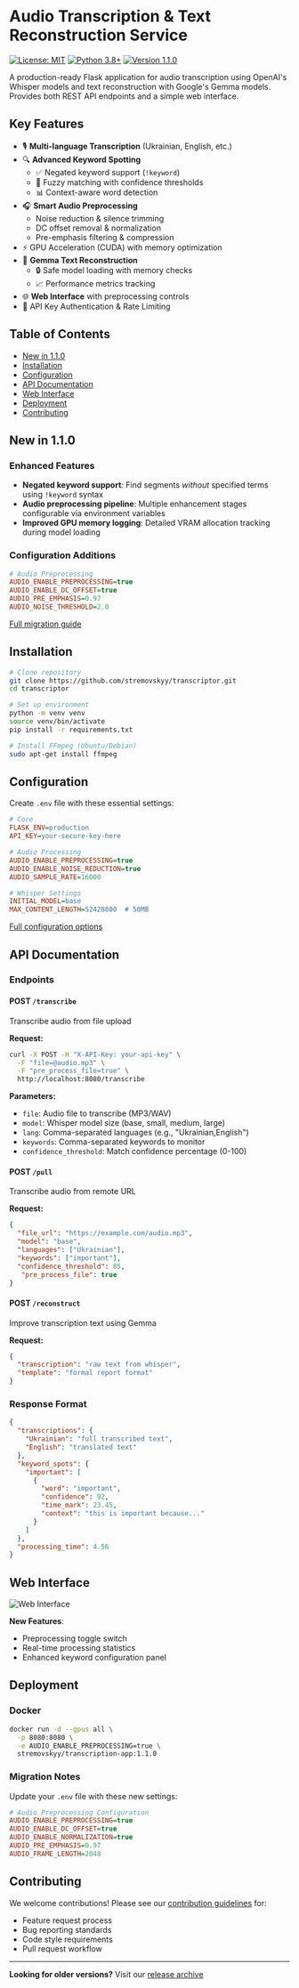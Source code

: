 # Audio Transcription & Text Reconstruction Service

[![License: MIT](https://img.shields.io/badge/License-MIT-yellow.svg)](https://opensource.org/licenses/MIT)
[![Python 3.8+](https://img.shields.io/badge/Python-3.8%2B-blue.svg)](https://www.python.org/downloads/)
[![Version 1.1.0](https://img.shields.io/badge/Release-1.1.0-green)](https://github.com/stremovskyy/transcriptor/releases)

A production-ready Flask application for audio transcription using OpenAI's Whisper models and text reconstruction with Google's Gemma models. Provides both REST API endpoints and a simple web interface.

## Key Features

- 🎙️ **Multi-language Transcription** (Ukrainian, English, etc.)
- 🔍 **Advanced Keyword Spotting**  
  - ✅ Negated keyword support (`!keyword`)  
  - 🎯 Fuzzy matching with confidence thresholds  
  - 📊 Context-aware word detection  
- 🎧 **Smart Audio Preprocessing**  
  - Noise reduction & silence trimming  
  - DC offset removal & normalization  
  - Pre-emphasis filtering & compression  
- ⚡ GPU Acceleration (CUDA) with memory optimization
- 📝 **Gemma Text Reconstruction**  
  - 🔒 Safe model loading with memory checks  
  - 📈 Performance metrics tracking  
- 🌐 **Web Interface** with preprocessing controls
- 🔐 API Key Authentication & Rate Limiting

## Table of Contents

- [New in 1.1.0](#new-in-110)
- [Installation](#installation)
- [Configuration](#configuration)
- [API Documentation](#api-documentation)
- [Web Interface](#web-interface)
- [Deployment](#deployment)
- [Contributing](#contributing)

## New in 1.1.0

### Enhanced Features
- **Negated keyword support**: Find segments *without* specified terms using `!keyword` syntax
- **Audio preprocessing pipeline**: Multiple enhancement stages configurable via environment variables
- **Improved GPU memory logging**: Detailed VRAM allocation tracking during model loading

### Configuration Additions
```ini
# Audio Preprocessing
AUDIO_ENABLE_PREPROCESSING=true
AUDIO_ENABLE_DC_OFFSET=true
AUDIO_PRE_EMPHASIS=0.97
AUDIO_NOISE_THRESHOLD=2.0
```

[Full migration guide](#migration-notes)

## Installation

```bash
# Clone repository
git clone https://github.com/stremovskyy/transcriptor.git
cd transcriptor

# Set up environment
python -m venv venv
source venv/bin/activate
pip install -r requirements.txt

# Install FFmpeg (Ubuntu/Debian)
sudo apt-get install ffmpeg
```

## Configuration

Create `.env` file with these essential settings:

```ini
# Core
FLASK_ENV=production
API_KEY=your-secure-key-here

# Audio Processing
AUDIO_ENABLE_PREPROCESSING=true
AUDIO_ENABLE_NOISE_REDUCTION=true
AUDIO_SAMPLE_RATE=16000

# Whisper Settings
INITIAL_MODEL=base
MAX_CONTENT_LENGTH=52428800  # 50MB
```

[Full configuration options](#advanced-configuration)

## API Documentation

### Endpoints

#### POST `/transcribe`
Transcribe audio from file upload

**Request:**
```bash
curl -X POST -H "X-API-Key: your-api-key" \
  -F "file=@audio.mp3" \
  -F "pre_process_file=true" \
  http://localhost:8080/transcribe
```

**Parameters:**
- `file`: Audio file to transcribe (MP3/WAV)
- `model`: Whisper model size (base, small, medium, large)
- `lang`: Comma-separated languages (e.g., "Ukrainian,English")
- `keywords`: Comma-separated keywords to monitor
- `confidence_threshold`: Match confidence percentage (0-100)

#### POST `/pull`
Transcribe audio from remote URL

**Request:**
```json
{
  "file_url": "https://example.com/audio.mp3",
  "model": "base",
  "languages": ["Ukrainian"],
  "keywords": ["important"],
  "confidence_threshold": 85,
   "pre_process_file": true
}
```

#### POST `/reconstruct`
Improve transcription text using Gemma

**Request:**
```json
{
  "transcription": "raw text from whisper",
  "template": "formal report format"
}
```

### Response Format
```json
{
  "transcriptions": {
    "Ukrainian": "full transcribed text",
    "English": "translated text"
  },
  "keyword_spots": {
    "important": [
      {
        "word": "important",
        "confidence": 92,
        "time_mark": 23.45,
        "context": "this is important because..."
      }
    ]
  },
  "processing_time": 4.56
}
```

## Web Interface

![Web Interface](./screenshots/ui-preview.png)

**New Features**:
- Preprocessing toggle switch
- Real-time processing statistics
- Enhanced keyword configuration panel

## Deployment

### Docker
```bash
docker run -d --gpus all \
  -p 8080:8080 \
  -e AUDIO_ENABLE_PREPROCESSING=true \
  stremovskyy/transcription-app:1.1.0
```

### Migration Notes
Update your `.env` file with these new settings:
```ini
# Audio Preprocessing Configuration
AUDIO_ENABLE_PREPROCESSING=true
AUDIO_ENABLE_DC_OFFSET=true
AUDIO_ENABLE_NORMALIZATION=true
AUDIO_PRE_EMPHASIS=0.97
AUDIO_FRAME_LENGTH=2048
```

## Contributing

We welcome contributions! Please see our [contribution guidelines](CONTRIBUTING.md) for:
- Feature request process
- Bug reporting standards
- Code style requirements
- Pull request workflow

---

**Looking for older versions?** Visit our [release archive](https://github.com/stremovskyy/transcriptor/releases)